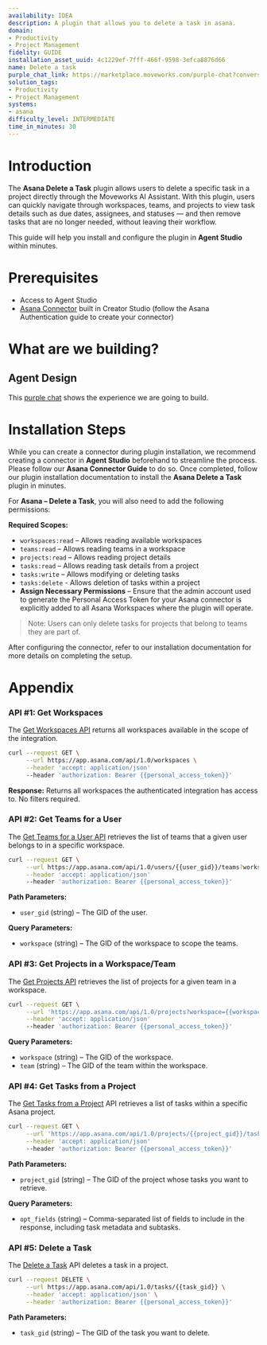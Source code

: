 ```yaml
---
availability: IDEA
description: A plugin that allows you to delete a task in asana.
domain:
- Productivity
- Project Management
fidelity: GUIDE
installation_asset_uuid: 4c1229ef-7fff-466f-9598-3efca8876d66
name: Delete a task
purple_chat_link: https://marketplace.moveworks.com/purple-chat?conversation=%7B%22messages%22%3A%5B%7B%22role%22%3A%22user%22%2C%22parts%22%3A%5B%7B%22richText%22%3A%22Delete+a+task+in+Asana.%22%7D%5D%7D%2C%7B%22role%22%3A%22assistant%22%2C%22parts%22%3A%5B%7B%22reasoningSteps%22%3A%5B%7B%22status%22%3A%22success%22%2C%22richText%22%3A%22Searching+for+relevant+Asana+workspaces...%22%7D%2C%7B%22status%22%3A%22success%22%2C%22richText%22%3A%22Retrieving+teams+you+are+a+part+of+in+Asana...%22%7D%5D%7D%2C%7B%22richText%22%3A%22%3Cp+xmlns%3D%5C%22http%3A%2F%2Fwww.w3.org%2F1999%2Fxhtml%5C%22%3EWhich+team+is+the+task+in%3F+Please+select+from+the+following%3A%3C%2Fp%3E%3Col+xmlns%3D%5C%22http%3A%2F%2Fwww.w3.org%2F1999%2Fxhtml%5C%22%3E%3Cli%3E%3Cb%3EMarketing+Team%3C%2Fb%3E%3C%2Fli%3E%3Cli%3E%3Cb%3EProduct+Team%3C%2Fb%3E%3C%2Fli%3E%3Cli%3E%3Cb%3ESales+Team%3C%2Fb%3E%3C%2Fli%3E%3C%2Fol%3E%22%7D%5D%7D%2C%7B%22role%22%3A%22user%22%2C%22parts%22%3A%5B%7B%22richText%22%3A%221%22%7D%5D%7D%2C%7B%22role%22%3A%22assistant%22%2C%22parts%22%3A%5B%7B%22reasoningSteps%22%3A%5B%7B%22status%22%3A%22success%22%2C%22richText%22%3A%22Retrieving+projects+for+the+%3Cb+xmlns%3D%5C%22http%3A%2F%2Fwww.w3.org%2F1999%2Fxhtml%5C%22%3EMarketing+Team%3C%2Fb%3E...%22%7D%5D%7D%2C%7B%22richText%22%3A%22%3Cp+xmlns%3D%5C%22http%3A%2F%2Fwww.w3.org%2F1999%2Fxhtml%5C%22%3EOkay%2C+which+project+is+the+task+in+for+the+%3Cb%3EMarketing+Team%3C%2Fb%3E%3F+Please+select+from+the+following%3A%3C%2Fp%3E%3Col+xmlns%3D%5C%22http%3A%2F%2Fwww.w3.org%2F1999%2Fxhtml%5C%22%3E%3Cli%3E%3Cb%3EQ3+Marketing+Campaign%3C%2Fb%3E%3C%2Fli%3E%3Cli%3E%3Cb%3EWebsite+Redesign%3C%2Fb%3E%3C%2Fli%3E%3Cli%3E%3Cb%3EContent+Strategy+2024%3C%2Fb%3E%3C%2Fli%3E%3C%2Fol%3E%22%7D%5D%7D%2C%7B%22role%22%3A%22user%22%2C%22parts%22%3A%5B%7B%22richText%22%3A%222%22%7D%5D%7D%2C%7B%22role%22%3A%22assistant%22%2C%22parts%22%3A%5B%7B%22reasoningSteps%22%3A%5B%7B%22status%22%3A%22success%22%2C%22richText%22%3A%22Retrieving+tasks+from+the+%3Cb+xmlns%3D%5C%22http%3A%2F%2Fwww.w3.org%2F1999%2Fxhtml%5C%22%3EWebsite+Redesign%3C%2Fb%3E+project...%22%7D%5D%7D%2C%7B%22richText%22%3A%22%3Cp+xmlns%3D%5C%22http%3A%2F%2Fwww.w3.org%2F1999%2Fxhtml%5C%22%3EHere+are+the+tasks+in+the+%3Cb%3EWebsite+Redesign%3C%2Fb%3E+project.+Which+one+would+you+like+to+delete%3F%3C%2Fp%3E%3Col+xmlns%3D%5C%22http%3A%2F%2Fwww.w3.org%2F1999%2Fxhtml%5C%22%3E%3Cli%3E%3Cb%3EDesign+UI%2FUX+Mockups%3C%2Fb%3E+%28Due%3A+2024-07-15%29%3C%2Fli%3E%3Cli%3E%3Cb%3EDevelop+Frontend+Components%3C%2Fb%3E+%28Due%3A+2024-07-20%29%3C%2Fli%3E%3Cli%3E%3Cb%3EWrite+Homepage+Copy%3C%2Fb%3E+%28Due%3A+2024-07-18%29%3C%2Fli%3E%3Cli%3E%3Cb%3ESEO+Audit%3C%2Fb%3E+%28Due%3A+2024-07-22%29%3C%2Fli%3E%3C%2Fol%3E%22%7D%5D%7D%2C%7B%22role%22%3A%22user%22%2C%22parts%22%3A%5B%7B%22richText%22%3A%223%22%7D%5D%7D%2C%7B%22role%22%3A%22assistant%22%2C%22parts%22%3A%5B%7B%22richText%22%3A%22%3Cp+xmlns%3D%5C%22http%3A%2F%2Fwww.w3.org%2F1999%2Fxhtml%5C%22%3EYou+are+about+to+delete+the+task+%3Cb%3EWrite+Homepage+Copy%3C%2Fb%3E+from+the+%3Cb%3EWebsite+Redesign%3C%2Fb%3E+project+within+the+%3Cb%3EMarketing+Team%3C%2Fb%3E.%3C%2Fp%3E%3Cp+xmlns%3D%5C%22http%3A%2F%2Fwww.w3.org%2F1999%2Fxhtml%5C%22%3E%3Cb%3EAre+you+sure+you+want+to+proceed%3F%3C%2Fb%3E%3C%2Fp%3E%22%7D%2C%7B%22buttons%22%3A%5B%7B%22buttonText%22%3A%22Yes%2C+delete+it%22%2C%22style%22%3A%22filled%22%7D%2C%7B%22buttonText%22%3A%22No%2C+cancel%22%2C%22style%22%3A%22outlined%22%7D%5D%7D%5D%7D%2C%7B%22role%22%3A%22user%22%2C%22parts%22%3A%5B%7B%22richText%22%3A%22Yes%2C+delete+it%22%7D%5D%7D%2C%7B%22role%22%3A%22assistant%22%2C%22parts%22%3A%5B%7B%22reasoningSteps%22%3A%5B%7B%22status%22%3A%22success%22%2C%22richText%22%3A%22Initiating+deletion+of+the+task+in+Asana...%22%7D%5D%7D%2C%7B%22richText%22%3A%22%3Cp+xmlns%3D%5C%22http%3A%2F%2Fwww.w3.org%2F1999%2Fxhtml%5C%22%3EThe+task+has+been+successfully+deleted.%3C%2Fp%3E%22%7D%2C%7B%22citations%22%3A%5B%7B%22connectorName%22%3A%22asana%22%2C%22citationTitle%22%3A%22Write+Homepage+Copy%22%7D%5D%7D%5D%7D%5D%7D
solution_tags:
- Productivity
- Project Management
systems:
- asana
difficulty_level: INTERMEDIATE
time_in_minutes: 30
---
```

# Introduction

The **Asana Delete a Task** plugin allows users to delete a specific task in a project directly through the Moveworks AI Assistant. With this plugin, users can quickly navigate through workspaces, teams, and projects to view task details such as due dates, assignees, and statuses — and then remove tasks that are no longer needed, without leaving their workflow.

This guide will help you install and configure the plugin in **Agent Studio** within minutes.

# Prerequisites

- Access to Agent Studio
- [Asana Connector](https://developer.moveworks.com/creator-studio/resources/connector?id=asana) built in Creator Studio (follow the Asana Authentication guide to create your connector)

# What are we building?

## Agent Design

This [purple chat](https://marketplace.moveworks.com/purple-chat?conversation=%7B%22messages%22%3A%5B%7B%22role%22%3A%22user%22%2C%22parts%22%3A%5B%7B%22richText%22%3A%22Delete+a+task+in+Asana.%22%7D%5D%7D%2C%7B%22role%22%3A%22assistant%22%2C%22parts%22%3A%5B%7B%22reasoningSteps%22%3A%5B%7B%22status%22%3A%22success%22%2C%22richText%22%3A%22Searching+for+relevant+Asana+workspaces...%22%7D%2C%7B%22status%22%3A%22success%22%2C%22richText%22%3A%22Retrieving+teams+you+are+a+part+of+in+Asana...%22%7D%5D%7D%2C%7B%22richText%22%3A%22%3Cp+xmlns%3D%5C%22http%3A%2F%2Fwww.w3.org%2F1999%2Fxhtml%5C%22%3EWhich+team+is+the+task+in%3F+Please+select+from+the+following%3A%3C%2Fp%3E%3Col+xmlns%3D%5C%22http%3A%2F%2Fwww.w3.org%2F1999%2Fxhtml%5C%22%3E%3Cli%3E%3Cb%3EMarketing+Team%3C%2Fb%3E%3C%2Fli%3E%3Cli%3E%3Cb%3EProduct+Team%3C%2Fb%3E%3C%2Fli%3E%3Cli%3E%3Cb%3ESales+Team%3C%2Fb%3E%3C%2Fli%3E%3C%2Fol%3E%22%7D%5D%7D%2C%7B%22role%22%3A%22user%22%2C%22parts%22%3A%5B%7B%22richText%22%3A%221%22%7D%5D%7D%2C%7B%22role%22%3A%22assistant%22%2C%22parts%22%3A%5B%7B%22reasoningSteps%22%3A%5B%7B%22status%22%3A%22success%22%2C%22richText%22%3A%22Retrieving+projects+for+the+%3Cb+xmlns%3D%5C%22http%3A%2F%2Fwww.w3.org%2F1999%2Fxhtml%5C%22%3EMarketing+Team%3C%2Fb%3E...%22%7D%5D%7D%2C%7B%22richText%22%3A%22%3Cp+xmlns%3D%5C%22http%3A%2F%2Fwww.w3.org%2F1999%2Fxhtml%5C%22%3EOkay%2C+which+project+is+the+task+in+for+the+%3Cb%3EMarketing+Team%3C%2Fb%3E%3F+Please+select+from+the+following%3A%3C%2Fp%3E%3Col+xmlns%3D%5C%22http%3A%2F%2Fwww.w3.org%2F1999%2Fxhtml%5C%22%3E%3Cli%3E%3Cb%3EQ3+Marketing+Campaign%3C%2Fb%3E%3C%2Fli%3E%3Cli%3E%3Cb%3EWebsite+Redesign%3C%2Fb%3E%3C%2Fli%3E%3Cli%3E%3Cb%3EContent+Strategy+2024%3C%2Fb%3E%3C%2Fli%3E%3C%2Fol%3E%22%7D%5D%7D%2C%7B%22role%22%3A%22user%22%2C%22parts%22%3A%5B%7B%22richText%22%3A%222%22%7D%5D%7D%2C%7B%22role%22%3A%22assistant%22%2C%22parts%22%3A%5B%7B%22reasoningSteps%22%3A%5B%7B%22status%22%3A%22success%22%2C%22richText%22%3A%22Retrieving+tasks+from+the+%3Cb+xmlns%3D%5C%22http%3A%2F%2Fwww.w3.org%2F1999%2Fxhtml%5C%22%3EWebsite+Redesign%3C%2Fb%3E+project...%22%7D%5D%7D%2C%7B%22richText%22%3A%22%3Cp+xmlns%3D%5C%22http%3A%2F%2Fwww.w3.org%2F1999%2Fxhtml%5C%22%3EHere+are+the+tasks+in+the+%3Cb%3EWebsite+Redesign%3C%2Fb%3E+project.+Which+one+would+you+like+to+delete%3F%3C%2Fp%3E%3Col+xmlns%3D%5C%22http%3A%2F%2Fwww.w3.org%2F1999%2Fxhtml%5C%22%3E%3Cli%3E%3Cb%3EDesign+UI%2FUX+Mockups%3C%2Fb%3E+%28Due%3A+2024-07-15%29%3C%2Fli%3E%3Cli%3E%3Cb%3EDevelop+Frontend+Components%3C%2Fb%3E+%28Due%3A+2024-07-20%29%3C%2Fli%3E%3Cli%3E%3Cb%3EWrite+Homepage+Copy%3C%2Fb%3E+%28Due%3A+2024-07-18%29%3C%2Fli%3E%3Cli%3E%3Cb%3ESEO+Audit%3C%2Fb%3E+%28Due%3A+2024-07-22%29%3C%2Fli%3E%3C%2Fol%3E%22%7D%5D%7D%2C%7B%22role%22%3A%22user%22%2C%22parts%22%3A%5B%7B%22richText%22%3A%223%22%7D%5D%7D%2C%7B%22role%22%3A%22assistant%22%2C%22parts%22%3A%5B%7B%22richText%22%3A%22%3Cp+xmlns%3D%5C%22http%3A%2F%2Fwww.w3.org%2F1999%2Fxhtml%5C%22%3EYou+are+about+to+delete+the+task+%3Cb%3EWrite+Homepage+Copy%3C%2Fb%3E+from+the+%3Cb%3EWebsite+Redesign%3C%2Fb%3E+project+within+the+%3Cb%3EMarketing+Team%3C%2Fb%3E.%3C%2Fp%3E%3Cp+xmlns%3D%5C%22http%3A%2F%2Fwww.w3.org%2F1999%2Fxhtml%5C%22%3E%3Cb%3EAre+you+sure+you+want+to+proceed%3F%3C%2Fb%3E%3C%2Fp%3E%22%7D%2C%7B%22buttons%22%3A%5B%7B%22buttonText%22%3A%22Yes%2C+delete+it%22%2C%22style%22%3A%22filled%22%7D%2C%7B%22buttonText%22%3A%22No%2C+cancel%22%2C%22style%22%3A%22outlined%22%7D%5D%7D%5D%7D%2C%7B%22role%22%3A%22user%22%2C%22parts%22%3A%5B%7B%22richText%22%3A%22Yes%2C+delete+it%22%7D%5D%7D%2C%7B%22role%22%3A%22assistant%22%2C%22parts%22%3A%5B%7B%22reasoningSteps%22%3A%5B%7B%22status%22%3A%22success%22%2C%22richText%22%3A%22Initiating+deletion+of+the+task+in+Asana...%22%7D%5D%7D%2C%7B%22richText%22%3A%22%3Cp+xmlns%3D%5C%22http%3A%2F%2Fwww.w3.org%2F1999%2Fxhtml%5C%22%3EThe+task+has+been+successfully+deleted.%3C%2Fp%3E%22%7D%2C%7B%22citations%22%3A%5B%7B%22connectorName%22%3A%22asana%22%2C%22citationTitle%22%3A%22Write+Homepage+Copy%22%7D%5D%7D%5D%7D%5D%7D) shows the experience we are going to build.

# Installation Steps

While you can create a connector during plugin installation, we recommend creating a connector in **Agent Studio** beforehand to streamline the process. Please follow our **Asana Connector Guide** to do so. Once completed, follow our plugin installation documentation to install the **Asana Delete a Task** plugin in minutes.

For **Asana – Delete a Task**, you will also need to add the following permissions:

**Required Scopes:**

- `workspaces:read` – Allows reading available workspaces
- `teams:read` – Allows reading teams in a workspace
- `projects:read` – Allows reading project details
- `tasks:read` – Allows reading task details from a project
- `tasks:write` – Allows modifying or deleting tasks
- `tasks:delete` - Allows deletion of tasks within a project
- **Assign Necessary Permissions** – Ensure that the admin account used to generate the Personal Access Token for your Asana connector is explicitly added to all Asana Workspaces where the plugin will operate.

> Note: Users can only delete tasks for projects that belong to teams they are part of.
> 

After configuring the connector, refer to our installation documentation for more details on completing the setup.

# Appendix

### **API #1: Get Workspaces**

The [Get Workspaces API](https://developers.asana.com/reference/getworkspaces) returns all workspaces available in the scope of the integration.

```bash
curl --request GET \
     --url https://app.asana.com/api/1.0/workspaces \
     --header 'accept: application/json'
     --header 'authorization: Bearer {{personal_access_token}}'
```

**Response:** Returns all workspaces the authenticated integration has access to. No filters required.

### **API #2: Get Teams for a User**

The [Get Teams for a User API](https://developers.asana.com/reference/getteamsforuser) retrieves the list of teams that a given user belongs to in a specific workspace.

```bash
curl --request GET \
     --url https://app.asana.com/api/1.0/users/{{user_gid}}/teams?workspace={{workspace_gid}} \
     --header 'accept: application/json'
     --header 'authorization: Bearer {{personal_access_token}}'
```

**Path Parameters:**

- `user_gid` (string) – The GID of the user.

**Query Parameters:**

- `workspace` (string) – The GID of the workspace to scope the teams.

### **API #3: Get Projects in a Workspace/Team**

The [Get Projects API](https://developers.asana.com/reference/getprojectsforteam) retrieves the list of projects for a given team in a workspace.

```bash
curl --request GET \
     --url 'https://app.asana.com/api/1.0/projects?workspace={{workspace_gid}}&team={{team_gid}}' \
     --header 'accept: application/json'
     --header 'authorization: Bearer {{personal_access_token}}'
```

**Query Parameters:**

- `workspace` (string) – The GID of the workspace.
- `team` (string) – The GID of the team within the workspace.

### **API #4: Get Tasks from a Project**

The [Get Tasks from a Project](https://developers.asana.com/reference/gettasksforproject) API retrieves a list of tasks within a specific Asana project.

```bash
curl --request GET \
     --url 'https://app.asana.com/api/1.0/projects/{{project_gid}}/tasks?opt_fields=gid,name,notes,assignee.gid,assignee.name,assignee.email,completed,completed_at,created_at,modified_at,due_on,start_on,projects.name,tags.name,followers.name,workspace.name,dependencies.name,dependents.name,subtasks.name,subtasks.completed,subtasks.assignee.name,subtasks.due_on,subtasks.notes' \
     --header 'accept: application/json'
     --header 'authorization: Bearer {{personal_access_token}}'
```

**Path Parameters:**

- `project_gid` (string) – The GID of the project whose tasks you want to retrieve.

**Query Parameters:**

- `opt_fields` (string) – Comma-separated list of fields to include in the response, including task metadata and subtasks.

### **API #5: Delete a Task**

The [Delete a Task](https://developers.asana.com/reference/deletetask) API deletes a task in a project.

```bash
curl --request DELETE \
     --url https://app.asana.com/api/1.0/tasks/{{task_gid}} \
     --header 'accept: application/json' \
     --header 'authorization: Bearer {{personal_access_token}}'
```

**Path Parameters:**

- `task_gid` (string) – The GID of the task you want to delete.